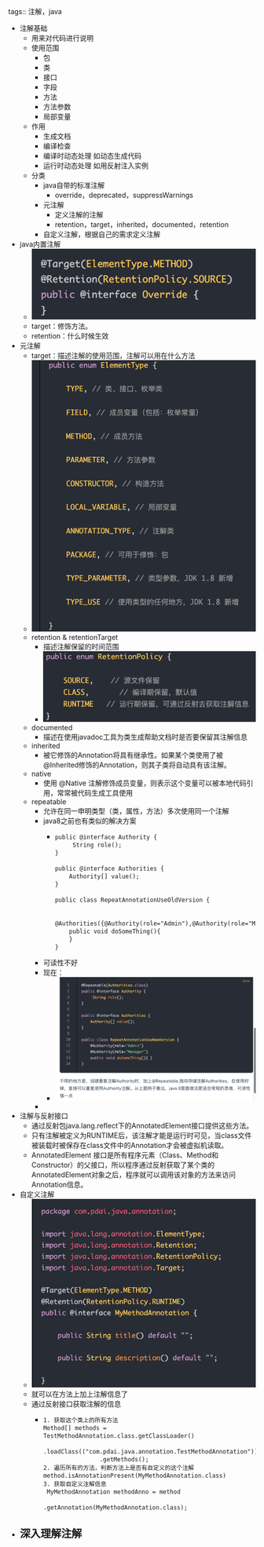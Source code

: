 tags:: 注解，java

- 注解基础
	- 用来对代码进行说明
	- 使用范围
		- 包
		- 类
		- 接口
		- 字段
		- 方法
		- 方法参数
		- 局部变量
	- 作用
		- 生成文档
		- 编译检查
		- 编译时动态处理 如动态生成代码
		- 运行时动态处理 如用反射注入实例
	- 分类
		- java自带的标准注解
			- override，deprecated，suppressWarnings
		- 元注解
			- 定义注解的注解
			- retention，target，inherited，documented，retention
		- 自定义注解，根据自己的需求定义注解
- java内置注解
	- ![image.png](../assets/image_1678602251290_0.png)
	- target：修饰方法。
	- retention：什么时候生效
- 元注解
	- target：描述注解的使用范围，注解可以用在什么方法
	- ![image.png](../assets/image_1678602458264_0.png)
	- retention & retentionTarget
		- 描述注解保留的时间范围
		- ![image.png](../assets/image_1678602505610_0.png)
	- documented
		- 描述在使用javadoc工具为类生成帮助文档时是否要保留其注解信息
	- inherited
		- 被它修饰的Annotation将具有继承性。如果某个类使用了被@Inherited修饰的Annotation，则其子类将自动具有该注解。
	- native
		- 使用 @Native 注解修饰成员变量，则表示这个变量可以被本地代码引用，常常被代码生成工具使用
	- repeatable
		- 允许在同一申明类型（类，属性，方法）多次使用同一个注解
		- java8之前也有类似的解决方案
			- ```
			  public @interface Authority {
			       String role();
			  }
			  
			  public @interface Authorities {
			      Authority[] value();
			  }
			  
			  public class RepeatAnnotationUseOldVersion {
			  
			      @Authorities({@Authority(role="Admin"),@Authority(role="Manager")})
			      public void doSomeThing(){
			      }
			  }
			  ```
		- 可读性不好
		- 现在：
			- ![image.png](../assets/image_1678602979876_0.png)
		-
- 注解与反射接口
	- 通过反射包java.lang.reflect下的AnnotatedElement接口提供这些方法。
	- 只有注解被定义为RUNTIME后，该注解才能是运行时可见，当class文件被装载时被保存在class文件中的Annotation才会被虚拟机读取。
	- AnnotatedElement 接口是所有程序元素（Class、Method和Constructor）的父接口，所以程序通过反射获取了某个类的AnnotatedElement对象之后，程序就可以调用该对象的方法来访问Annotation信息。
- 自定义注解
	- ![image.png](../assets/image_1678603397623_0.png)
	- 就可以在方法上加上注解信息了
	- 通过反射接口获取注解的信息
		- ```
		  1. 获取这个类上的所有方法
		  Method[] methods = TestMethodAnnotation.class.getClassLoader()
		                  .loadClass(("com.pdai.java.annotation.TestMethodAnnotation"))
		                  .getMethods();
		  2. 遍历所有的方法，判断方法上是否有自定义的这个注解
		  method.isAnnotationPresent(MyMethodAnnotation.class)
		  3. 获取自定义注解信息
		   MyMethodAnnotation methodAnno = method
		                              .getAnnotation(MyMethodAnnotation.class);
		  ```
- 深入理解注解
	-